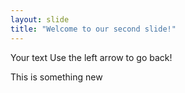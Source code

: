 ```yaml
---
layout: slide
title: "Welcome to our second slide!"
---
```

Your text
Use the left arrow to go back!

This is something new
